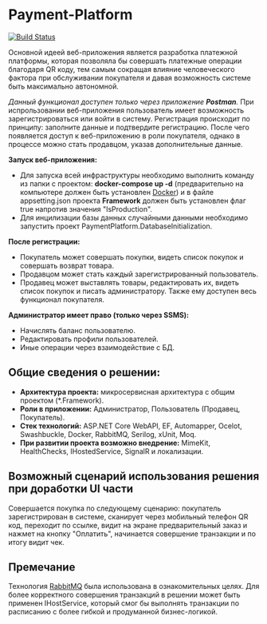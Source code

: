 # Payment-Platform

[![Build Status](https://dev.azure.com/30CTB/Payment%20Platform/_apis/build/status/securedevteam.Payment-Platform?branchName=master)](https://dev.azure.com/30CTB/Payment%20Platform/_build/latest?definitionId=1&branchName=master)

Основной идеей веб-приложения является разработка платежной платформы, которая позволяла бы совершать платежные операции благодаря QR коду, тем самым сокращая влияние человеческого фактора при обслуживании покупателя и давая возможность системе быть максимально автономной. 

*Данный функционал доступен только через приложение **Postman**.* При испрользовании веб-приложения пользователь имеет возможность зарегистрироваться или войти в систему. Регистрация происходит по принципу: заполните данные и подтвердите регистрацию. После чего появляется доступ к веб-приложению в роли покупателя, однако в процессе можно стать продавцом, указав дополнительные данные. 

**Запуск веб-приложения:**
- Для запуска всей инфраструктуры необходимо выполнить команду из папки с проектом: **docker-compose up -d** (предварительно на компьютере должен быть установлен [Docker](https://www.docker.com/products/docker-desktop)) и в файле appsetting.json проекта **Framework** должен быть установлен флаг true напротив значения "IsProduction".
- Для инцилизации базы данных случайными данными необходимо запустить проект PaymentPlatform.DatabaseInitialization.

**После регистрации:**
- Покупатель может совершать покупки, видеть список покупок и совершать возврат товара.
- Продавцом может стать каждый зарегистрированный пользователь.
- Продавец может выставлять товары, редактировать их, видеть список покупок и писать администратору. Также ему доступен весь функционал покупателя.

**Администратор имеет право (только через SSMS):**
- Начислять баланс пользователю.
- Редактировать профили пользователей.
- Иные операции через взаимодействие с БД.

## **Общие сведения о решении:**
- **Архитектура проекта:** микросервисная архитектура c общим проектом (*.Framework).
- **Роли в приложении:** Администратор, Пользователь (Продавец, Покупатель).
- **Стек технологий:** ASP.NET Core WebAPI, EF, Automapper, Ocelot, Swashbuckle, Docker, RabbitMQ, Serilog, xUnit, Moq.
- **При развитии проекта возможно внедрение:** MimeKit, HealthChecks, IHostedService, SignalR и локализации.

## **Возможный сценарий использования решения при доработки UI части**
Совершается покупка по следующему сценарию: покупатель зарегистрирован в системе, сканирует через мобильный телефон QR код, переходит по ссылке, видит на экране предварительный заказ и нажмет на кнопку "Оплатить", начинается совершение транзакции и по итогу видит чек.

## **Премечание**
Технология [RabbitMQ](https://www.rabbitmq.com/) была использована в ознакомительных целях. Для более корректного совершения транзакций в решении может быть применен IHostService, который смог бы выполнять транзакции по расписанию с более гибкой и продуманной бизнес-логикой.
